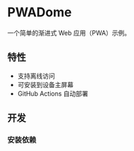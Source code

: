 # PWADome

一个简单的渐进式 Web 应用（PWA）示例。

## 特性

- 支持离线访问
- 可安装到设备主屏幕
- GitHub Actions 自动部署

## 开发

### 安装依赖